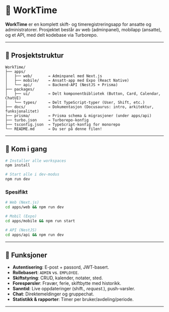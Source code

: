 # 📱 WorkTime

**WorkTime** er en komplett skift- og timeregistreringsapp for ansatte og administratorer.
Prosjektet består av web (adminpanel), mobilapp (ansatte), og et API, med delt kodebase via Turborepo.

---

## 🧱 Prosjektstruktur

```
WorkTime/
├── apps/
│   ├── web/       → Adminpanel med Next.js
│   ├── mobile/    → Ansatt-app med Expo (React Native)
│   └── api/       → Backend-API (NestJS + Prisma)
├── packages/
│   ├── ui/        → Delt komponentbibliotek (Button, Card, Calendar, ChatUI)
│   └── types/     → Delt TypeScript-typer (User, Shift, etc.)
├── docs/          → Dokumentasjon (Docusaurus: intro, arkitektur, funksjonalitet)
├── prisma/        → Prisma schema & migrasjoner (under apps/api)
├── turbo.json     → Turborepo-konfig
├── tsconfig.json  → TypeScript-konfig for monorepo
└── README.md      → Du ser på denne filen!
```

---
## 🚀 Kom i gang

```bash
# Installer alle workspaces
npm install

# Start alle i dev-modus
npm run dev
```

### Spesifikt

```bash
# Web (Next.js)
cd apps/web && npm run dev

# Mobil (Expo)
cd apps/mobile && npm run start

# API (NestJS)
cd apps/api && npm run dev
```

---

## 📌 Funksjoner

* **Autentisering**: E-post + passord, JWT-basert.
* **Rollebasert**: `ADMIN` vs. `EMPLOYEE`.
* **Skiftstyring**: CRUD, kalender, notater, sted.
* **Forespørsler**: Fravær, ferie, skiftbytte med historikk.
* **Sanntid**: Live oppdateringer (shift.*, request.*), push-varsler.
* **Chat**: Direktemeldinger og gruppechat.
* **Statistikk & rapporter**: Timer per bruker/avdeling/periode.

---
